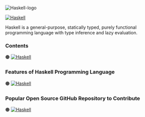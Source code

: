 ![Haskell-logo]()

[![Haskell](https://img.shields.io/badge/Haskell%20Programming-Language-253C70?style=for-the-badge)]()


Haskell is a general-purpose, statically typed, purely functional programming language with type inference and lazy evaluation.

### Contents

🟠 [![Haskell](https://img.shields.io/badge/Introduction%20of-Haskell%20Programming%20Language-253C70?style=flat)]()



### Features of Haskell Programming Language

🟠 [![Haskell](https://img.shields.io/badge/Develop-Mobile%20Applications-253C70?style=flat)]()

### Popular Open Source GitHub Repository to Contribute

🟠 [![Haskell](https://img.shields.io/badge/Dart-Lang-253C70?style=flat)]()
